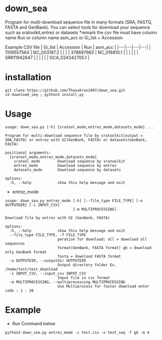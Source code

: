 down_sea
==============

Program for multi-download sequence file in many formats (SRA, FASTQ, FASTA and GenBank).
You can select tools for download your sequence such as sratoolkit,entrez or datasets
*remark the csv file must have column name Run or column name asm_acc or Gi_list + Accession

Example CSV file
| Gi_list | Accession | Run | asm_acc |
|---|---|---|---|
| 1109557564 | NC_003197.2 |  |  |
| 378697983 | NC_016810.1 |  |  |
|  |  | SRR11942647 |  |
|  |  |  | GCA_024342705.1 |


# installation
```
git clone https://github.com/Thanakron1997/down_sea.git
cd download_seq ; python3 install.py
```

# Usage 
```
usage: down_sea.py [-h] {sratool_mode,entrez_mode,datasets_mode} ...

Program for multi-download sequence file by sratoolkit(output = SRA,FASTQ) or entrez with GI(GenBank, FASTA) or datasets(GenBank, FASTA)

positional arguments:
  {sratool_mode,entrez_mode,datasets_mode}
    sratool_mode        Download sequence by sratoolkit
    entrez_mode         Download sequence by entrez
    datasets_mode       Download sequence by datasets

options:
  -h, --help            show this help message and exit
```
- entrez_mode
```
usage: down_sea.py entrez_mode [-h] [--file_type FILE_TYPE] [-o OUTPUTDIR] [-i INPUT_CSV]
                               [-m MULTIPROCESSING]

Download file by entrez with GI (GenBank, FASTA)

options:
  -h, --help            show this help message and exit
  --file_type FILE_TYPE, -f FILE_TYPE
                        peration for download: all = download all sequences
                        format(GenBank, FASTA format) gb = download only GenBank format
                        fasta = download FASTA format
  -o OUTPUTDIR, --outputdir OUTPUTDIR
                        Output directory folder Ex. /home/test/test_download
  -i INPUT_CSV, --input_csv INPUT_CSV
                        Input file in csv format
  -m MULTIPROCESSING, --multiprocessing MULTIPROCESSING
                        Use Multiprocess for faster download enter code : 1 - 20
```
# Example 
- Run Command below
```
python3 down_sea.py entrez_mode -i test.csv -o test_seq -f gb -m 4
```
